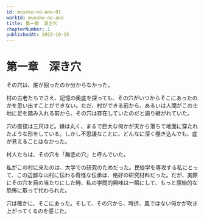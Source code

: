 ```yaml
---
id: musoko-no-ana-01
workId: musoko-no-ana
title: 第一章　深き穴
chapterNumber: 1
publishedAt: 1923-10-15
---
```


# 第一章　深き穴

その穴は、誰が掘ったのか分からなかった。

村の古老たちでさえ、記憶の奥底を探っても、その穴がいつからそこにあったのかを思い出すことができない。ただ、村ができる前から、あるいは人間がこの土地に足を踏み入れる前から、その穴は存在していたのだと語り継がれていた。

穴の直径は三尺ほど。縁は丸く、まるで巨大な何かが天から落ちて地面に穿たれたような形をしている。しかし不思議なことに、どんなに深く覗き込んでも、底が見えることはなかった。

村人たちは、その穴を「無底の穴」と呼んでいた。

私がこの村に来たのは、大学での研究のためだった。民俗学を専攻する私にとって、この辺鄙な山村に伝わる奇怪な伝承は、格好の研究材料だった。だが、実際にその穴を目の当たりにした時、私の学問的興味は一瞬にして、もっと原始的な恐怖に取って代わられた。

穴は確かに、そこにあった。そして、その穴から、時折、風ではない何かが吹き上がってくるのを感じた。